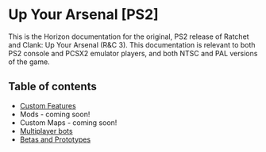 # Up Your Arsenal [PS2]

This is the Horizon documentation for the original, PS2 release of Ratchet and Clank: Up Your Arsenal (R&C 3). This documentation is relevant to both PS2 console and PCSX2 emulator players, and both NTSC and PAL versions of the game.

## Table of contents

- [Custom Features](https://github.com/jtjanecek/robo/blob/master/docs/features.md)
- Mods - coming soon!
- Custom Maps - coming soon!
- [Multiplayer bots](https://github.com/Horizon-Private-Server/horizon-wiki/blob/main/up-your-arsenal/bots.md)
- [Betas and Prototypes](https://github.com/Horizon-Private-Server/horizon-wiki/blob/main/up-your-arsenal/betas.md#uya-betas--prototypes)
